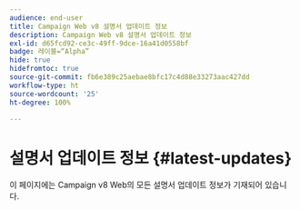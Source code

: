 ```yaml
---
audience: end-user
title: Campaign Web v8 설명서 업데이트 정보
description: Campaign Web v8 설명서 업데이트 정보
exl-id: d65fcd92-ce3c-49ff-9dce-16a41d0558bf
badge: 레이블=“Alpha”
hide: true
hidefromtoc: true
source-git-commit: fb6e389c25aebae8bfc17c4d88e33273aac427dd
workflow-type: ht
source-wordcount: '25'
ht-degree: 100%

---
```


# 설명서 업데이트 정보 {#latest-updates}

이 페이지에는 Campaign v8 Web의 모든 설명서 업데이트 정보가 기재되어 있습니다.

